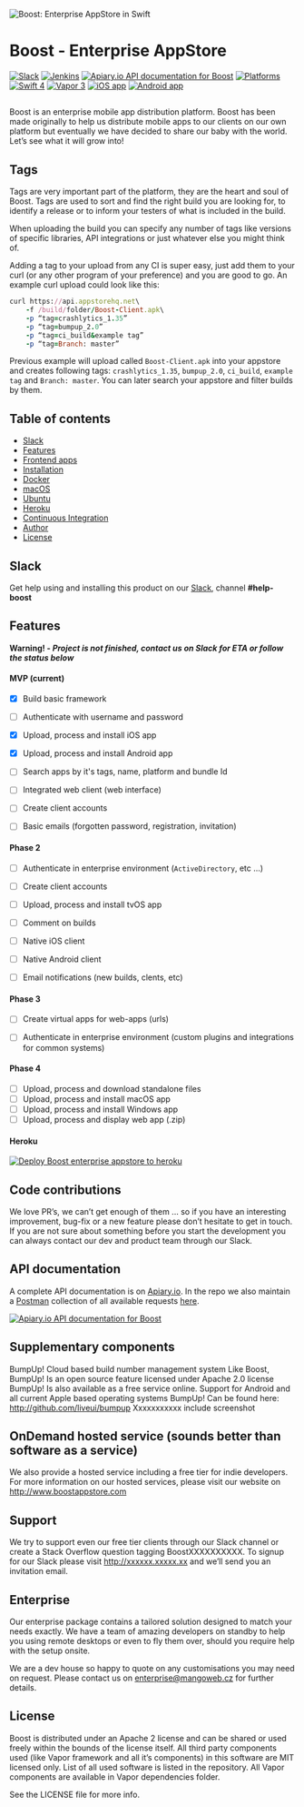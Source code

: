 ![Boost: Enterprise AppStore in Swift](https://github.com/LiveUI/Boost/raw/master/Other/Images/header.jpg)

# Boost - Enterprise AppStore

[![Slack](https://img.shields.io/badge/join-slack-745EAF.svg?style=flat)](http://bit.ly/2B0dEyt)
[![Jenkins](https://ci.liveui.io/job/LiveUI/job/Boost/job/master/badge/icon)](https://ci.liveui.io/job/LiveUI/job/Boost/)
[![Apiary.io API documentation for Boost](https://img.shields.io/badge/docs-API-02BFF4.svg?style=flat)](https://boost.docs.apiary.io)
[![Platforms](https://img.shields.io/badge/platforms-macOS%2010.13%20|%20Ubuntu%2016.04%20LTS-ff0000.svg?style=flat)](http://cocoapods.org/pods/FASwift)
[![Swift 4](https://img.shields.io/badge/swift-4.0-orange.svg?style=flat)](http://swift.org)
[![Vapor 3](https://img.shields.io/badge/vapor-3.0-blue.svg?style=flat)](https://vapor.codes)
[![iOS app](https://img.shields.io/badge/app-iOS-blue.svg?style=flat)](https://github.com/manGoweb/Boost-iOS/)
[![Android app](https://img.shields.io/badge/app-Android-green.svg?style=flat)](https://github.com/manGoweb/Boost-Android/)

##

Boost is an enterprise mobile app distribution platform. Boost has been made originally to help us distribute mobile apps to our clients on our own platform but eventually we have decided to share our baby with the world. Let’s see what it will grow into!


## Tags

Tags are very important part of the platform, they are the heart and soul of Boost. Tags are used to sort and find the right build you are looking for, to identify a release or to inform your testers of what is included in the build.

When uploading the build you can specify any number of tags like versions of specific libraries, API integrations or just whatever else you might think of.

Adding a tag to your upload from any CI is super easy, just add them to your curl (or any other program of your preference) and you are good to go. An example curl upload could look like this:

```ruby
curl https://api.appstorehq.net\
	-f /build/folder/Boost-Client.apk\
	-p “tag=crashlytics_1.35”
	-p “tag=bumpup_2.0”
	-p “tag=ci_build&example tag”
	-p “tag=Branch: master”
```

Previous example will upload called `Boost-Client.apk` into your appstore and creates following tags: `crashlytics_1.35`, `bumpup_2.0`, `ci_build`, `example tag` and `Branch: master`. You can later search your appstore and filter builds by them.


## Table of contents

* [Slack](#slack)
* [Features](#features)
* [Frontend apps](#frontend-apps)
* [Installation](#installation)
* [Docker](#docker)
* [macOS](#macos)
* [Ubuntu](#ubuntu)
* [Heroku](#heroku)
* [Continuous Integration](#continuous-integration)
* [Author](#author)
* [License](#license)

## Slack

Get help using and installing this product on our [Slack](http://bit.ly/2B0dEyt), channel <b>#help-boost</b>

## Features

**Warning! - *Project is not finished, contact us on Slack for ETA or follow the status below***

#### MVP (current)
- [x] Build basic framework
- [ ] Authenticate with username and password
- [x] Upload, process and install iOS app
- [x] Upload, process and install Android app
- [ ] Search apps by it's tags, name, platform and bundle Id
- [ ] Integrated web client (web interface)
- [ ] Create client accounts
- [ ] Basic emails (forgotten password, registration, invitation)


#### Phase 2
- [ ] Authenticate in enterprise environment (`ActiveDirectory`, etc ...)
- [ ] Create client accounts
- [ ] Upload, process and install tvOS app
- [ ] Comment on builds
- [ ] Native iOS client
- [ ] Native Android client
- [ ] Email notifications (new builds, clents, etc)


#### Phase 3
- [ ] Create virtual apps for web-apps (urls)
- [ ] Authenticate in enterprise environment (custom plugins and integrations for common systems)


#### Phase 4
- [ ] Upload, process and download standalone files
- [ ] Upload, process and install macOS app
- [ ] Upload, process and install Windows app
- [ ] Upload, process and display web app (.zip)

#### Heroku

[![Deploy Boost enterprise appstore to heroku](https://camo.githubusercontent.com/c0824806f5221ebb7d25e559568582dd39dd1170/68747470733a2f2f7777772e6865726f6b7563646e2e636f6d2f6465706c6f792f627574746f6e2e706e67)](https://heroku.com/deploy?template=https://github.com/LiveUI/Boost)

## Code contributions

We love PR’s, we can’t get enough of them ... so if you have an interesting improvement, bug-fix or a new feature please don’t hesitate to get in touch. If you are not sure about something before you start the development you can always contact our dev and product team through our Slack.


## API documentation

A complete API documentation is on [Apiary.io](https://boost.docs.apiary.io/). In the repo we also maintain a [Postman](https://www.getpostman.com) collection of all available requests [here](https://github.com/LiveUI/Boost/tree/master/Other/Postman).

[![Apiary.io API documentation for Boost](https://github.com/LiveUI/Boost/raw/master/Other/Images/apiary.png)](https://boost.docs.apiary.io/)

## Supplementary components

BumpUp!
Cloud based build number management system
Like Boost, BumpUp! Is an open source feature licensed under Apache 2.0 license
BumpUp! Is also available as a free service online.
Support for Android and all current Apple based operating systems
BumpUp! Can be found here: http://github.com/liveui/bumpup
Xxxxxxxxxxx include screenshot


## OnDemand hosted service (sounds better than software as a service)

We also provide a hosted service including a free tier for indie developers. For more information on our hosted services, please visit our website on http://www.boostappstore.com


## Support

We try to support even our free tier clients through our Slack channel or create a Stack Overflow question tagging BoostXXXXXXXXXX.
To signup for our Slack please visit http://xxxxxx.xxxxx.xx and we’ll send you an invitation email.


## Enterprise

Our enterprise package contains a tailored solution designed to match your needs exactly. We have a team of amazing developers on standby to help you using remote desktops or even to fly them over, should you require help with the setup onsite.

We are a dev house so happy to quote on any customisations you may need on request. Please contact us on enterprise@mangoweb.cz for further details.

## License

Boost is distributed under an Apache 2 license and can be shared or used freely within the bounds of the license itself.
All third party components used (like Vapor framework and all it’s components) in this software are MIT licensed only.
List of all used software is listed in the repository. All Vapor components are available in Vapor dependencies folder.

See the LICENSE file for more info.



